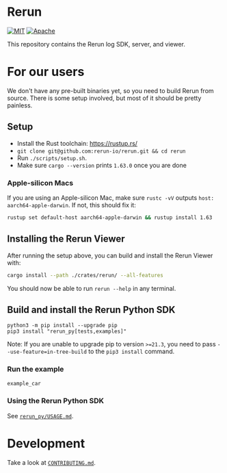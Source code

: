 # Rerun
[![MIT](https://img.shields.io/badge/license-MIT-blue.svg)](https://github.com/rerun-io/rerun/blob/master/LICENSE-MIT)
[![Apache](https://img.shields.io/badge/license-Apache-blue.svg)](https://github.com/rerun-io/rerun/blob/master/LICENSE-APACHE)

This repository contains the Rerun log SDK, server, and viewer.

# For our users
We don't have any pre-built binaries yet, so you need to build Rerun from source. There is some setup involved, but most of it should be pretty painless.

## Setup
* Install the Rust toolchain: <https://rustup.rs/>
* `git clone git@github.com:rerun-io/rerun.git && cd rerun`
* Run `./scripts/setup.sh`.
* Make sure `cargo --version` prints `1.63.0` once you are done

### Apple-silicon Macs
If you are using an Apple-silicon Mac, make sure `rustc -vV` outputs `host: aarch64-apple-darwin`. If not, this should fix it:

``` sh
rustup set default-host aarch64-apple-darwin && rustup install 1.63
```

## Installing the Rerun Viewer
After running the setup above, you can build and install the Rerun Viewer with:

```sh
cargo install --path ./crates/rerun/ --all-features
```

You should now be able to run `rerun --help` in any terminal.

## Build and install the Rerun Python SDK

```
python3 -m pip install --upgrade pip
pip3 install "rerun_py[tests,examples]"
```
Note: If you are unable to upgrade pip to version `>=21.3`, you need to pass `--use-feature=in-tree-build` to the `pip3 install` command.


### Run the example
```sh
example_car
```

### Using the Rerun Python SDK
See [`rerun_py/USAGE.md`](rerun_py/USAGE.md).


# Development
Take a look at [`CONTRIBUTING.md`](CONTRIBUTING.md).

